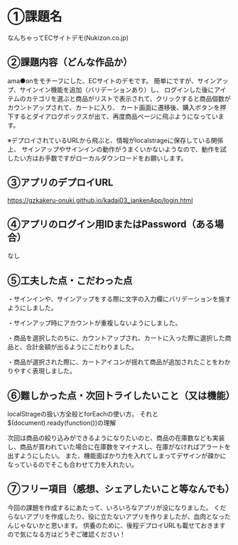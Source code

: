 # ①課題名
なんちゃってECサイトデモ(Nukizon.co.jp)

## ②課題内容（どんな作品か）
ama●onをモチーフにした、ECサイトのデモです。
簡単にですが、サインアップ、サインイン機能を追加（バリデーションあり）し、
ログインした後にアイテムのカテゴリを選ぶと商品がリストで表示されて、クリックすると商品個数がカウントアップされて、カートに入り、
カート画面に遷移後、購入ボタンを押下するとダイアログボックスが出て、再度商品ページに飛ぶようになっています。

※デプロイされているURLから飛ぶと、情報がlocalstrageに保存している関係上、
サインアップやサインインの動作がうまくいかないようなので、動作を試したい方はお手数ですがローカルダウンロードをお願いします。

## ③アプリのデプロイURL
https://gzkakeru-onuki.github.io/kadai03_jankenApp/login.html

## ④アプリのログイン用IDまたはPassword（ある場合）
なし

## ⑤工夫した点・こだわった点
・サインインや、サインアップをする際に文字の入力欄にバリデーションを施すようにしました。

・サインアップ時にアカウントが重複しないようにしました。

・商品を選択したのちに、カウントアップされ、カートに入った際に選択した商品と、合計金額が出るようにこだわりました。

・商品が選択された際に、カートアイコンが揺れて商品が追加されたことをわかりやすく表現しました。

## ⑥難しかった点・次回トライしたいこと（又は機能）
localStrageの扱い方全般とforEachの使い方。
それと$(document).ready(function())の理解

次回は商品の絞り込みができるようになりたいのと、商品の在庫数なども実装し、商品が買われていた場合に在庫数をマイナスし、在庫がなければアラートを出すようにしたい。
また、機能面ばかり力を入れてしまってデザインが疎かになっているのでそこも合わせて力を入れたい。

## ⑦フリー項目（感想、シェアしたいこと等なんでも）
今回の課題を作成するにあたって、いろいろなアプリが没になりました。
くだらないアプリを作成したり、役に立たないアプリを作りましたが、血肉となったんじゃないかと思います。
供養のために、後程デプロイURLも載せておきますので気になる方はどうぞご確認ください！
